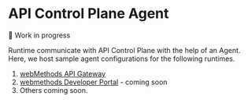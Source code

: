# API Control Plane Agent

:construction: Work in progress

Runtime communicate with API Control Plane with the help of an Agent. Here, we host sample agent configurations for the following runtimes.

1. [webMethods API Gateway](deployment/agent/webmethods-api-gateway/README.md)
2. [webmethods Developer Portal]() - coming soon
3. Others coming soon.
